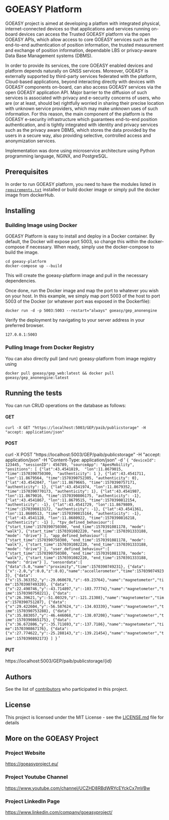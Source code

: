 # GOEASY Platform

GOEASY project is aimed at developing a platfom with integrated physical, internet-connected devices so that applications and services running on-board devices can access the Trusted GOEASY platform via the open GOEASY APIs, which allow access to core GOEASY services such as the end-to-end authentication of position information, the trusted measurement and exchange of position information, dependable LBS or privacy-aware Data Base Management systems (DBMS).

In order to provide its services, the core GOEASY enabled devices and platform depends naturally on GNSS services. Moreover, GOEASY is externally supported by third-party services federated with the platform, Cloud-based applications, beyond interacting directly with devices with GOEASY components on-board, can also access GOEASY services via the open GOEASY application API. Major barrier to the diffusion of such services is associated with privacy and e-security concerns of users, who are (or at least, should be) rightfully worried in sharing their precise location with unknown service providers, which may make unknown uses of such information. For this reason, the main component of the platform is the GOEASY e-security infrastructure which guarantees end-to-end position authentication, and is tightly integrated with identity and privacy services such as the privacy aware DBMS, which stores the data provided by the users in a secure way, also providing selective, controlled access and anonymization services.

Implementation was done using microservice architecture using Python programming language, NGINX, and PostgreSQL.


## Prerequisites

In order to run GOEASY platform, you need to have the modules listed in [`requirements.txt`](https://github.com/sisayie/goeasy-platform/blob/master/application/requirements.txt) installed or build docker image or simply pull the docker image from dockerHub.

## Installing

### Building Image using Docker
GOEASY Platform is easy to install and deploy in a Docker container. By default, the Docker will expose port 5003, so change this within the docker-compose if necessary. When ready, simply use the docker-compose to build the image.

```
cd goeasy-platform
docker-compose up --build
```
This will create the goeasy-platform image and pull in the necessary dependencies. 

Once done, run the Docker image and map the port to whatever you wish on your host. In this example, we simply map port 5003 of the host to port 5003 of the Docker (or whatever port was exposed in the Dockerfile):

```
docker run -d -p 5003:5003 --restart="always" goeasy/gep_anonengine
```

Verify the deployment by navigating to your server address in your preferred browser.

```
127.0.0.1:5003
```

### Pulling Image from Docker Registry

You can also directly pull (and run) goeasy-platform from image registry using 

```
docker pull goeasy/gep_web:latest && docker pull goeasy/gep_anonengine:latest
```

## Running the tests

You can run CRUD operations on the database as follows:

#### GET

```
curl -X GET "https://localhost:5003/GEP/paib/publicstorage" -H "accept: application/json"
```

#### POST
curl -X POST "https://localhost:5003/GEP/paib/publicstorage" -H "accept: application/json" -H "Content-Type: application/json" -d '
     ```{
        "deviceId": 123445,
        "sessionID": 456789,
        "sourceApp": "ApesMobility",  
        "positions": [
            {"lat":43.4541819, 
		"lon":11.8679015, 
		"time":1570390750300, 
		"authenticity": 1
		},
            {"lat":43.4541711, "lon":11.8679564, "time":1570390752305, "authenticity": 0},
            {"lat":43.4542047, "lon":11.8679665, "time":1570390757171, "authenticity": 1},
            {"lat":43.4541974, "lon":11.8679352, "time":1570390770173, "authenticity": 1},
            {"lat":43.4541987, "lon":11.8679016, "time":1570390806175, "authenticity": -1},
            {"lat":43.4541867, "lon":11.8679515, "time":1570390812154, "authenticity": -1},
            {"lat":43.4541729, "lon":11.8679809, "time":1570390813172, "authenticity": -1},
            {"lat":43.4541361, "lon":11.8680513, "time":1570390815164, "authenticity": -1},
            {"lat":43.4541128, "lon":11.8680922, "time":1570390816218, "authenticity": -1}
        ],
        "tpv_defined_behaviour":[
            {"start_time":1570390750300, "end_time":1570391081178, "mode": "walk"},
            {"start_time":1570391082220, "end_time":1570391333188, "mode": "drive"}
        ],
        "app_defined_behaviour":[
            {"start_time":1570390750300, "end_time":1570391081178, "mode": "walk"},
            {"start_time":1570391082220, "end_time":1570391333188, "mode": "drive"}
        ],
        "user_defined_behaviour":[
            {"start_time":1570390750300, "end_time":1570391081178, "mode": "walk"},
            {"start_time":1570391082220, "end_time":1570391333188, "mode": "drive"}
        ],
        "sensordata":[
            {"data":5.0,"name":"proximity","time":1570390749231},
            {"data":{"x":-2.0,"y":0.0,"z":8.0},"name":"accellerometer","time":1570390749233},
            {"data":{"x":15.363352,"y":-29.060678,"z":-69.23764},"name":"magnetometer","time":1570390749320},
            {"data":{"x":22.490746,"y":-43.714897,"z":-103.77774},"name":"magnetometer","time":1570390750221},
            {"data":{"x":26.39621,"y":-51.00329,"z":-121.21308},"name":"magnetometer","time":1570390751287},
            {"data":{"x":29.422604,"y":-56.587624,"z":-134.03339},"name":"magnetometer","time":1570390753288},
            {"data":{"x":35.883057,"y":-46.446068,"z":-138.07208},"name":"magnetometer","time":1570390865175},
            {"data":{"x":36.672806,"y":-35.711693,"z":-137.7186},"name":"magnetometer","time":1570390867176},
            {"data":{"x":27.774622,"y":-25.288143,"z":-139.21454},"name":"magnetometer","time":1570390892173}
        ]
    }``` '

#### PUT

https://localhost:5003/GEP/paib/publicstorage/{id}

## Authors

See the list of [contributors](https://github.com/sisayie/goeasy-platform/graphs/contributors) who participated in this project.

## License

This project is licensed under the MIT License - see the [LICENSE.md](LICENSE) file for details

## More on the GOEASY Project

### Project Website

https://goeasyproject.eu/

### Project Youtube Channel
https://www.youtube.com/channel/UCZHD8RBdWRYcEYckCx7mVBw

### Project LinkedIn Page
https://www.linkedin.com/company/goeasyproject/
